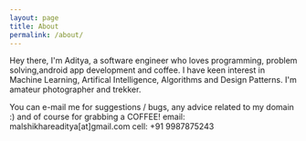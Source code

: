 ```yaml
---
layout: page
title: About
permalink: /about/
---
```


Hey there,
I'm Aditya, a software engineer who loves programming, problem solving,android app development and coffee.
I have keen interest in Machine Learning, Artifical Intelligence, Algorithms and Design Patterns.
I'm amateur photographer and trekker.

You can e-mail me for suggestions / bugs, any advice related to my domain :) and of course for grabbing a COFFEE!
email: malshikhareaditya[at]gmail.com
cell: +91 9987875243
